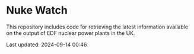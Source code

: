 # Nuke Watch

This repository includes code for retrieving the latest information available on the output of EDF nuclear power plants in the UK.

Last updated: 2024-09-14 00:46